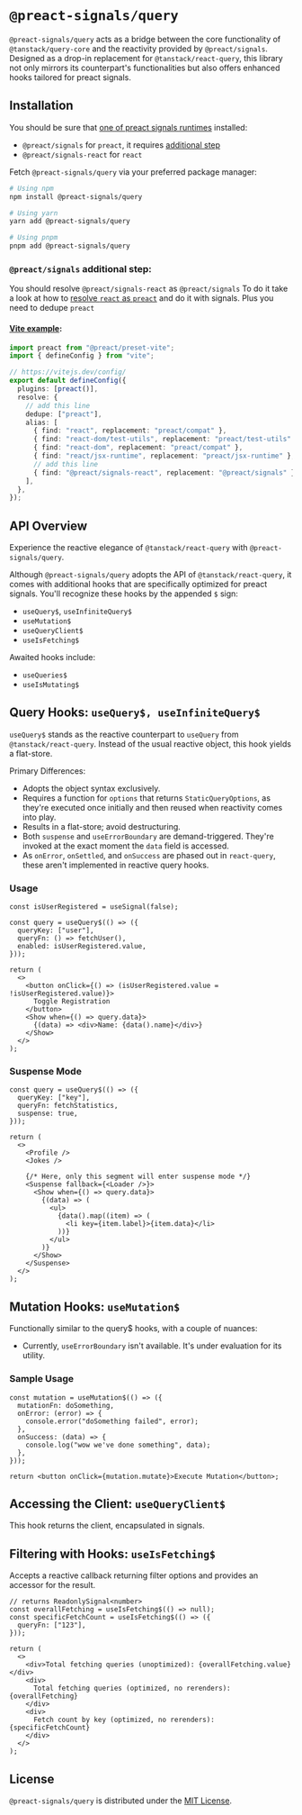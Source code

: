 # `@preact-signals/query`

`@preact-signals/query` acts as a bridge between the core functionality of `@tanstack/query-core` and the reactivity provided by `@preact/signals`. Designed as a drop-in replacement for `@tanstack/react-query`, this library not only mirrors its counterpart's functionalities but also offers enhanced hooks tailored for preact signals.

## Installation

You should be sure that [one of preact signals runtimes](https://github.com/preactjs/signals) installed:

- `@preact/signals` for `preact`, it requires [additional step](#preactsignals-additional-step)
- `@preact/signals-react` for `react`

Fetch `@preact-signals/query` via your preferred package manager:

```bash
# Using npm
npm install @preact-signals/query

# Using yarn
yarn add @preact-signals/query

# Using pnpm
pnpm add @preact-signals/query
```

### `@preact/signals` additional step:

You should resolve `@preact/signals-react` as `@preact/signals`
To do it take a look at how to [resolve `react` as `preact`](https://preactjs.com/guide/v10/getting-started#aliasing-react-to-preact) and do it with signals. Plus you need to dedupe `preact`

#### [Vite example](../../apps/preact-test/vite.config.ts):

```ts
import preact from "@preact/preset-vite";
import { defineConfig } from "vite";

// https://vitejs.dev/config/
export default defineConfig({
  plugins: [preact()],
  resolve: {
    // add this line
    dedupe: ["preact"],
    alias: [
      { find: "react", replacement: "preact/compat" },
      { find: "react-dom/test-utils", replacement: "preact/test-utils" },
      { find: "react-dom", replacement: "preact/compat" },
      { find: "react/jsx-runtime", replacement: "preact/jsx-runtime" },
      // add this line
      { find: "@preact/signals-react", replacement: "@preact/signals" },
    ],
  },
});
```

## API Overview

Experience the reactive elegance of `@tanstack/react-query` with `@preact-signals/query`.

Although `@preact-signals/query` adopts the API of `@tanstack/react-query`, it comes with additional hooks that are specifically optimized for preact signals. You'll recognize these hooks by the appended `$` sign:

- `useQuery$`, `useInfiniteQuery$`
- `useMutation$`
- `useQueryClient$`
- `useIsFetching$`

Awaited hooks include:

- `useQueries$`
- `useIsMutating$`

## Query Hooks: `useQuery$, useInfiniteQuery$`

`useQuery$` stands as the reactive counterpart to `useQuery` from `@tanstack/react-query`. Instead of the usual reactive object, this hook yields a flat-store.

Primary Differences:

- Adopts the object syntax exclusively.
- Requires a function for `options` that returns `StaticQueryOptions`, as they're executed once initially and then reused when reactivity comes into play.
- Results in a flat-store; avoid destructuring.
- Both `suspense` and `useErrorBoundary` are demand-triggered. They're invoked at the exact moment the `data` field is accessed.
- As `onError`, `onSettled`, and `onSuccess` are phased out in `react-query`, these aren't implemented in reactive query hooks.

### Usage

```tsx
const isUserRegistered = useSignal(false);

const query = useQuery$(() => ({
  queryKey: ["user"],
  queryFn: () => fetchUser(),
  enabled: isUserRegistered.value,
}));

return (
  <>
    <button onClick={() => (isUserRegistered.value = !isUserRegistered.value)}>
      Toggle Registration
    </button>
    <Show when={() => query.data}>
      {(data) => <div>Name: {data().name}</div>}
    </Show>
  </>
);
```

### Suspense Mode

```tsx
const query = useQuery$(() => ({
  queryKey: ["key"],
  queryFn: fetchStatistics,
  suspense: true,
}));

return (
  <>
    <Profile />
    <Jokes />

    {/* Here, only this segment will enter suspense mode */}
    <Suspense fallback={<Loader />}>
      <Show when={() => query.data}>
        {(data) => (
          <ul>
            {data().map((item) => (
              <li key={item.label}>{item.data}</li>
            ))}
          </ul>
        )}
      </Show>
    </Suspense>
  </>
);
```

## Mutation Hooks: `useMutation$`

Functionally similar to the query$ hooks, with a couple of nuances:

- Currently, `useErrorBoundary` isn't available. It's under evaluation for its utility.

### Sample Usage

```tsx
const mutation = useMutation$(() => ({
  mutationFn: doSomething,
  onError: (error) => {
    console.error("doSomething failed", error);
  },
  onSuccess: (data) => {
    console.log("wow we've done something", data);
  },
}));

return <button onClick={mutation.mutate}>Execute Mutation</button>;
```

## Accessing the Client: `useQueryClient$`

This hook returns the client, encapsulated in signals.

## Filtering with Hooks: `useIsFetching$`

Accepts a reactive callback returning filter options and provides an accessor for the result.

```tsx
// returns ReadonlySignal<number>
const overallFetching = useIsFetching$(() => null);
const specificFetchCount = useIsFetching$(() => ({
  queryFn: ["123"],
}));

return (
  <>
    <div>Total fetching queries (unoptimized): {overallFetching.value}</div>
    <div>
      Total fetching queries (optimized, no rerenders): {overallFetching}
    </div>
    <div>
      Fetch count by key (optimized, no rerenders): {specificFetchCount}
    </div>
  </>
);
```

## License

`@preact-signals/query` is distributed under the [MIT License](./LICENSE).

